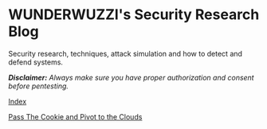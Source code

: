 # WUNDERWUZZI's Security Research Blog
Security research, techniques, attack simulation and how to detect and defend systems.

<i><b>Disclaimer:</b> Always make sure you have proper authorization and consent before pentesting.</i>

<a href="https://wunderwuzzi23.github.io/blog/index.html">Index</a>

<a href="https://wunderwuzzi23.github.io/blog/passthecookie.html">Pass The Cookie and Pivot to the Clouds</a>
